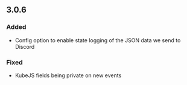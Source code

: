 ## 3.0.6

### Added

- Config option to enable state logging of the JSON data we send to Discord

### Fixed

- KubeJS fields being private on new events
